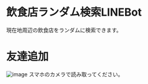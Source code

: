 # 飲食店ランダム検索LINEBot
現在地周辺の飲食店をランダムに検索できます。

# 友達追加

![image](https://user-images.githubusercontent.com/38820014/70388062-742a5c00-19f0-11ea-9cc9-f9a3907c3173.png)
スマホのカメラで読み取ってください。

